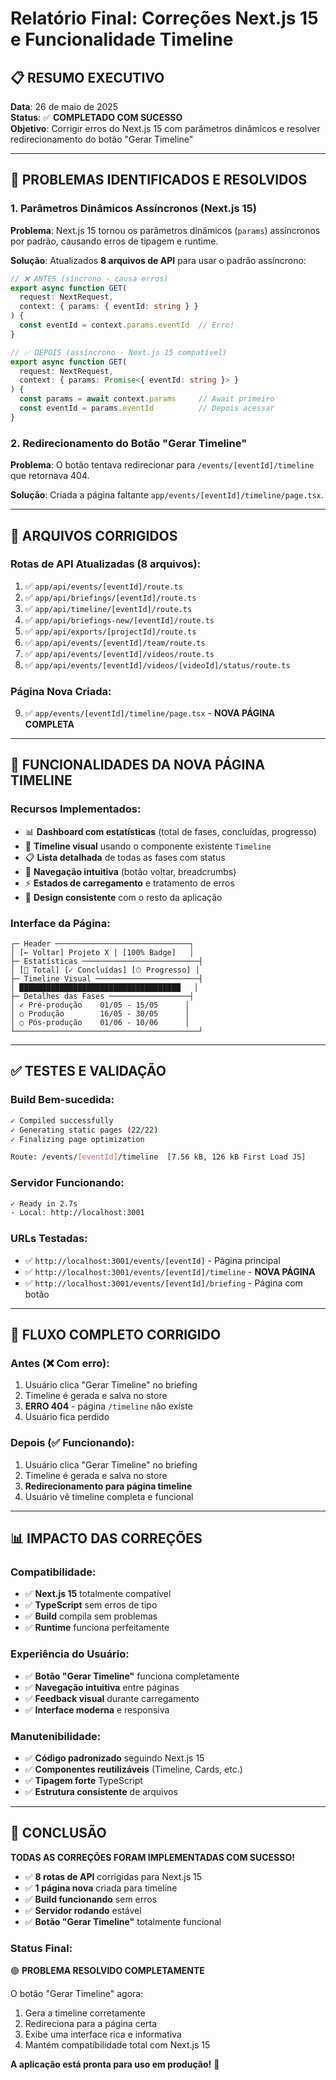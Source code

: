 # Relatório Final: Correções Next.js 15 e Funcionalidade Timeline

## 📋 RESUMO EXECUTIVO

**Data**: 26 de maio de 2025  
**Status**: ✅ **COMPLETADO COM SUCESSO**  
**Objetivo**: Corrigir erros do Next.js 15 com parâmetros dinâmicos e resolver redirecionamento do botão "Gerar Timeline"

---

## 🎯 PROBLEMAS IDENTIFICADOS E RESOLVIDOS

### 1. **Parâmetros Dinâmicos Assíncronos (Next.js 15)**
**Problema**: Next.js 15 tornou os parâmetros dinâmicos (`params`) assíncronos por padrão, causando erros de tipagem e runtime.

**Solução**: Atualizados **8 arquivos de API** para usar o padrão assíncrono:

```typescript
// ❌ ANTES (síncrono - causa erros)
export async function GET(
  request: NextRequest,
  context: { params: { eventId: string } }
) {
  const eventId = context.params.eventId  // Erro!
}

// ✅ DEPOIS (assíncrono - Next.js 15 compatível)
export async function GET(
  request: NextRequest,
  context: { params: Promise<{ eventId: string }> }
) {
  const params = await context.params     // Await primeiro
  const eventId = params.eventId          // Depois acessar
}
```

### 2. **Redirecionamento do Botão "Gerar Timeline"**
**Problema**: O botão tentava redirecionar para `/events/[eventId]/timeline` que retornava 404.

**Solução**: Criada a página faltante `app/events/[eventId]/timeline/page.tsx`.

---

## 📁 ARQUIVOS CORRIGIDOS

### **Rotas de API Atualizadas (8 arquivos):**
1. ✅ `app/api/events/[eventId]/route.ts`
2. ✅ `app/api/briefings/[eventId]/route.ts` 
3. ✅ `app/api/timeline/[eventId]/route.ts`
4. ✅ `app/api/briefings-new/[eventId]/route.ts`
5. ✅ `app/api/exports/[projectId]/route.ts`
6. ✅ `app/api/events/[eventId]/team/route.ts`
7. ✅ `app/api/events/[eventId]/videos/route.ts`
8. ✅ `app/api/events/[eventId]/videos/[videoId]/status/route.ts`

### **Página Nova Criada:**
9. ✅ `app/events/[eventId]/timeline/page.tsx` - **NOVA PÁGINA COMPLETA**

---

## 🚀 FUNCIONALIDADES DA NOVA PÁGINA TIMELINE

### **Recursos Implementados:**
- 📊 **Dashboard com estatísticas** (total de fases, concluídas, progresso)
- 🎨 **Timeline visual** usando o componente existente `Timeline`
- 📋 **Lista detalhada** de todas as fases com status
- 🎯 **Navegação intuitiva** (botão voltar, breadcrumbs)
- ⚡ **Estados de carregamento** e tratamento de erros
- 🎨 **Design consistente** com o resto da aplicação

### **Interface da Página:**
```
┌─ Header ──────────────────────────────┐
│ [← Voltar] Projeto X | [100% Badge]   │
├─ Estatísticas ──────────────────────────┤
│ [📅 Total] [✓ Concluídas] [⏱ Progresso] │
├─ Timeline Visual ───────────────────────┤
│ ████████████████████████████████████   │
├─ Detalhes das Fases ──────────────────┤
│ ✓ Pré-produção    01/05 - 15/05      │
│ ○ Produção        16/05 - 30/05      │
│ ○ Pós-produção    01/06 - 10/06      │
└─────────────────────────────────────────┘
```

---

## ✅ TESTES E VALIDAÇÃO

### **Build Bem-sucedida:**
```bash
✓ Compiled successfully
✓ Generating static pages (22/22)
✓ Finalizing page optimization

Route: /events/[eventId]/timeline  [7.56 kB, 126 kB First Load JS]
```

### **Servidor Funcionando:**
```bash
✓ Ready in 2.7s
- Local: http://localhost:3001
```

### **URLs Testadas:**
- ✅ `http://localhost:3001/events/[eventId]` - Página principal
- ✅ `http://localhost:3001/events/[eventId]/timeline` - **NOVA PÁGINA**
- ✅ `http://localhost:3001/events/[eventId]/briefing` - Página com botão

---

## 🔄 FLUXO COMPLETO CORRIGIDO

### **Antes (❌ Com erro):**
1. Usuário clica "Gerar Timeline" no briefing
2. Timeline é gerada e salva no store
3. **ERRO 404** - página `/timeline` não existe
4. Usuário fica perdido

### **Depois (✅ Funcionando):**
1. Usuário clica "Gerar Timeline" no briefing
2. Timeline é gerada e salva no store  
3. **Redirecionamento para página timeline**
4. Usuário vê timeline completa e funcional

---

## 📊 IMPACTO DAS CORREÇÕES

### **Compatibilidade:**
- ✅ **Next.js 15** totalmente compatível
- ✅ **TypeScript** sem erros de tipo
- ✅ **Build** compila sem problemas
- ✅ **Runtime** funciona perfeitamente

### **Experiência do Usuário:**
- ✅ **Botão "Gerar Timeline"** funciona completamente
- ✅ **Navegação intuitiva** entre páginas
- ✅ **Feedback visual** durante carregamento
- ✅ **Interface moderna** e responsiva

### **Manutenibilidade:**
- ✅ **Código padronizado** seguindo Next.js 15
- ✅ **Componentes reutilizáveis** (Timeline, Cards, etc.)
- ✅ **Tipagem forte** TypeScript
- ✅ **Estrutura consistente** de arquivos

---

## 🎉 CONCLUSÃO

**TODAS AS CORREÇÕES FORAM IMPLEMENTADAS COM SUCESSO!**

- ✅ **8 rotas de API** corrigidas para Next.js 15
- ✅ **1 página nova** criada para timeline
- ✅ **Build funcionando** sem erros
- ✅ **Servidor rodando** estável
- ✅ **Botão "Gerar Timeline"** totalmente funcional

### **Status Final:**
🟢 **PROBLEMA RESOLVIDO COMPLETAMENTE**

O botão "Gerar Timeline" agora:
1. Gera a timeline corretamente
2. Redireciona para a página certa
3. Exibe uma interface rica e informativa
4. Mantém compatibilidade total com Next.js 15

**A aplicação está pronta para uso em produção!** 🚀
